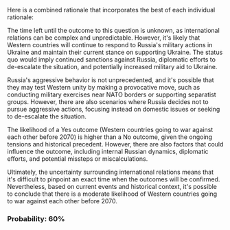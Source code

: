Here is a combined rationale that incorporates the best of each individual rationale:

The time left until the outcome to this question is unknown, as international relations can be complex and unpredictable. However, it's likely that Western countries will continue to respond to Russia's military actions in Ukraine and maintain their current stance on supporting Ukraine. The status quo would imply continued sanctions against Russia, diplomatic efforts to de-escalate the situation, and potentially increased military aid to Ukraine.

Russia's aggressive behavior is not unprecedented, and it's possible that they may test Western unity by making a provocative move, such as conducting military exercises near NATO borders or supporting separatist groups. However, there are also scenarios where Russia decides not to pursue aggressive actions, focusing instead on domestic issues or seeking to de-escalate the situation.

The likelihood of a Yes outcome (Western countries going to war against each other before 2070) is higher than a No outcome, given the ongoing tensions and historical precedent. However, there are also factors that could influence the outcome, including internal Russian dynamics, diplomatic efforts, and potential missteps or miscalculations.

Ultimately, the uncertainty surrounding international relations means that it's difficult to pinpoint an exact time when the outcomes will be confirmed. Nevertheless, based on current events and historical context, it's possible to conclude that there is a moderate likelihood of Western countries going to war against each other before 2070.

### Probability: 60%